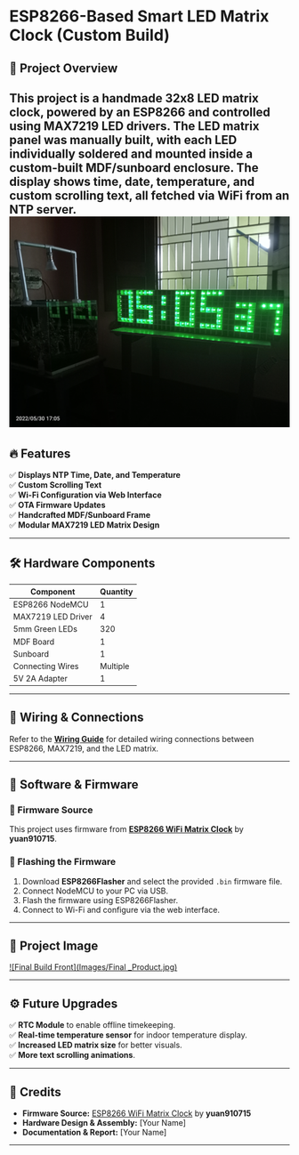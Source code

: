 # ESP8266-Based Smart LED Matrix Clock (Custom Build)

## 🚀 Project Overview
This project is a **handmade 32x8 LED matrix clock**, powered by an **ESP8266** and controlled using **MAX7219 LED drivers**. The **LED matrix panel was manually built**, with each LED individually soldered and mounted inside a **custom-built MDF/sunboard enclosure**. The display shows **time, date, temperature, and custom scrolling text**, all fetched via WiFi from an **NTP server**.
![image](Images/Final_Product.jpg)
---

## 🔥 Features
✅ **Displays NTP Time, Date, and Temperature**  
✅ **Custom Scrolling Text**  
✅ **Wi-Fi Configuration via Web Interface**  
✅ **OTA Firmware Updates**  
✅ **Handcrafted MDF/Sunboard Frame**  
✅ **Modular MAX7219 LED Matrix Design**  

---

## 🛠️ Hardware Components
| **Component** | **Quantity** |
|--------------|------------|
| ESP8266 NodeMCU | 1 |
| MAX7219 LED Driver | 4 |
| 5mm Green LEDs | 320 |
| MDF Board | 1 |
| Sunboard | 1 |
| Connecting Wires | Multiple |
| 5V 2A Adapter | 1 |

---

## 🔌 Wiring & Connections
Refer to the **[Wiring Guide](esp8266_max7219_wiring.md)** for detailed wiring connections between ESP8266, MAX7219, and the LED matrix.

---

## 📜 Software & Firmware
### 🔹 Firmware Source
This project uses firmware from **[ESP8266 WiFi Matrix Clock](https://github.com/yuan910715/Esp8266_Wifi_Matrix_Clock)** by **yuan910715**.

### 🔹 Flashing the Firmware
1. Download **ESP8266Flasher** and select the provided `.bin` firmware file.
2. Connect NodeMCU to your PC via USB.
3. Flash the firmware using ESP8266Flasher.
4. Connect to Wi-Fi and configure via the web interface.

---

## 📸 Project Image
[![Final Build Front](Images/Final _Product.jpg)
]()

---

## ⚙️ Future Upgrades
✅ **RTC Module** to enable offline timekeeping.  
✅ **Real-time temperature sensor** for indoor temperature display.  
✅ **Increased LED matrix size** for better visuals.  
✅ **More text scrolling animations**.  

---

## 📜 Credits
- **Firmware Source:** [ESP8266 WiFi Matrix Clock](https://github.com/yuan910715/Esp8266_Wifi_Matrix_Clock) by **yuan910715**
- **Hardware Design & Assembly:** [Your Name]  
- **Documentation & Report:** [Your Name]  

---

